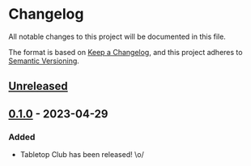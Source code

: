 # Changelog

All notable changes to this project will be documented in this file.

The format is based on [Keep a Changelog](https://keepachangelog.com/en/1.0.0/),
and this project adheres to [Semantic Versioning](https://semver.org/spec/v2.0.0.html).

## [Unreleased]

## [0.1.0] - 2023-04-29

### Added 

- Tabletop Club has been released! \o/

[unreleased]: https://github.com/drwhut/tabletop-club/compare/v0.1.0...HEAD
[0.1.0]: https://github.com/drwhut/tabletop-club/releases/tag/v0.1.0
